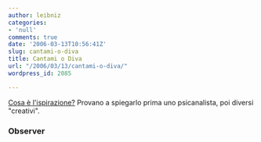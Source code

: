 ```yaml
---
author: leibniz
categories:
- 'null'
comments: true
date: '2006-03-13T10:56:41Z'
slug: cantami-o-diva
title: Cantami o Diva
url: "/2006/03/13/cantami-o-diva/"
wordpress_id: 2085

---
```

[Cosa è l'ispirazione?](http://observer.guardian.co.uk/review/story/0,,1728929,00.html) Provano a spiegarlo prima uno psicanalista, poi diversi "creativi".


### Observer
